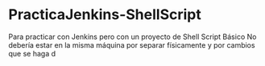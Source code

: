 # PracticaJenkins-ShellScript
Para practicar con Jenkins pero con un proyecto de Shell Script Básico
No debería estar en la misma máquina por separar físicamente y por cambios que se haga
d
